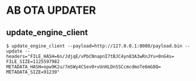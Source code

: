# AB OTA UPDATER

## update_engine_client

```
$ update_engine_client --payload=http://127.0.0.1:8080/payload.bin --update --headers="FILE_HASH=6n/JdjqE/vPbCNnapnI7tBJC4yn83A3wRnJYu+0nG4s= FILE_SIZE=1125597982 METADATA_HASH=opw9K2u/7mSWy4CSev0+vUnHLDnSSCcmcdmoTe6mG8Q= METADATA_SIZE=91239"
```
